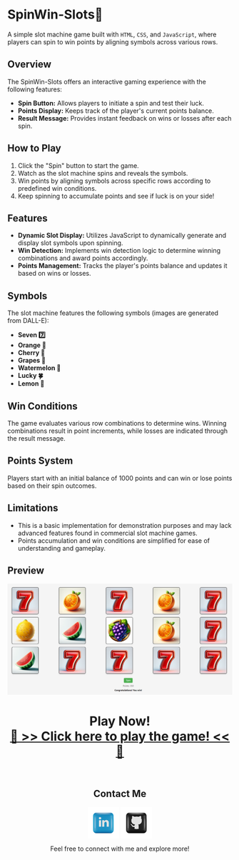 # SpinWin-Slots🎰

A simple slot machine game built with `HTML`, `CSS`, and `JavaScript`, where players can spin to win points by aligning symbols across various rows.

## Overview

The SpinWin-Slots offers an interactive gaming experience with the following features:

- **Spin Button:** Allows players to initiate a spin and test their luck.
- **Points Display:** Keeps track of the player's current points balance.
- **Result Message:** Provides instant feedback on wins or losses after each spin.

## How to Play

1. Click the "Spin" button to start the game.
2. Watch as the slot machine spins and reveals the symbols.
3. Win points by aligning symbols across specific rows according to predefined win conditions.
4. Keep spinning to accumulate points and see if luck is on your side!

## Features

- **Dynamic Slot Display:** Utilizes JavaScript to dynamically generate and display slot symbols upon spinning.
- **Win Detection:** Implements win detection logic to determine winning combinations and award points accordingly.
- **Points Management:** Tracks the player's points balance and updates it based on wins or losses.

## Symbols

The slot machine features the following symbols (images are generated from DALL-E):
- **Seven 7️⃣**
- **Orange 🍊**
- **Cherry 🍒**
- **Grapes 🍇**
- **Watermelon 🍉**
- **Lucky 🍀**
- **Lemon 🍋**

## Win Conditions

The game evaluates various row combinations to determine wins. Winning combinations result in point increments, while losses are indicated through the result message.

## Points System

Players start with an initial balance of 1000 points and can win or lose points based on their spin outcomes.

## Limitations

- This is a basic implementation for demonstration purposes and may lack advanced features found in commercial slot machine games.
- Points accumulation and win conditions are simplified for ease of understanding and gameplay.

## Preview

![Slot Machine Preview](SpinWin-Slots.png)

<h1 align="center"> Play Now! <br>
  <a href="https://mateo1mc.github.io/SpinWin-Slots/" target="blank"> 🎰 >> Click here to play the game! << 🎰 </a>
</h1>
<br>
<!-- Connect with me -->
<h2 align="center">Contact Me</h2>
<!--icons and links-->
<p align="center">
  <a href="https://www.linkedin.com/in/mateo1mc/" target="blank"><img align="center" src="https://github.com/mateo1mc/mateo1mc/blob/edf3048c2e0690bc30dbfdd031ba272e45b26fb5/LinkedIn_Logo.png" alt="linkedin" height="70" width="70" /></a>
  <a href="https://github.com/mateo1mc/" target="blank"><img align="center" src="https://github.com/mateo1mc/mateo1mc/blob/edf3048c2e0690bc30dbfdd031ba272e45b26fb5/GitHub_Logo.png" alt="github" height="70" width="70" /></a>
    <p align="center">Feel free to connect with me and explore more!</p></a>
</p>
<br

